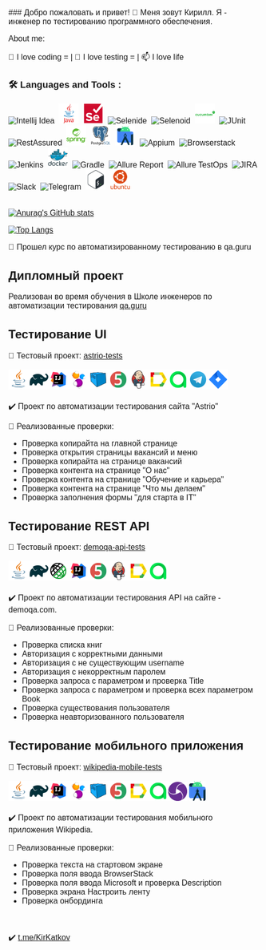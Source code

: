 <div style="font: 12pt sans-serif;">### Добро пожаловать и привет! 👋
Меня зовут Кирилл. Я - инженер по тестированию программного обеспечения.</br>

<!--
**kirill-katkov/kirill-katkov** is a ✨ _special_ ✨ repository because its `README.md` (this file) appears on your GitHub profile.

Here are some ideas to get you started:

- 🔭 I’m currently working on ...
- 🌱 I’m currently learning ...
- 👯 I’m looking to collaborate on ...
- 🤔 I’m looking for help with ...
- 💬 Ask me about ...
- 📫 How to reach me: ...
- 😄 Pronouns: ...
- ⚡ Fun fact: ...
-->

About me:

💼 I love coding = | 🌱 I love testing = | 📫 I love life

### :hammer_and_wrench: Languages and Tools :
<div>
  <img src="https://starchenkov.pro/qa-guru/img/skills/Intelij_IDEA.svg" title="Intellij Idea" alt="Intellij Idea" width="40" height="40"/>&nbsp;
  <img src="https://github.com/devicons/devicon/blob/master/icons/java/java-original-wordmark.svg" title="Java" alt="Java" width="40" height="40"/>&nbsp;
  <img src="https://github.com/devicons/devicon/blob/master/icons/selenium/selenium-original.svg" title="Selenium" alt="Selenium" width="40" height="40"/>&nbsp;
  <img src="https://starchenkov.pro/qa-guru/img/skills/Selenide.svg" title="Selenide" alt="Selenide" width="40" height="40"/>&nbsp;
  <img src="https://starchenkov.pro/qa-guru/img/skills/Selenoid.svg" title="Selenoid" alt="Selenoid" width="40" height="40"/>&nbsp;
  <img src="https://github.com/devicons/devicon/blob/master/icons/cucumber/cucumber-plain-wordmark.svg" title="Cucumber" alt="Cucumber" width="40" height="40"/>&nbsp;
  <img src="https://starchenkov.pro/qa-guru/img/skills/JUnit5.svg" title="JUnit" alt="JUnit" width="40" height="40"/>&nbsp;
  <img src="https://starchenkov.pro/qa-guru/img/skills/Rest-Assured.svg" title="RestAssured" alt="RestAssured" width="40" height="40"/>&nbsp;
  <img src="https://github.com/devicons/devicon/blob/master/icons/spring/spring-original-wordmark.svg" title="Spring" alt="Spring" width="40" height="40"/>&nbsp; 
  <img src="https://github.com/devicons/devicon/blob/master/icons/postgresql/postgresql-original-wordmark.svg" title="Postgres" alt="Postgres" width="40" height="40"/>&nbsp; 
  <img src="https://github.com/devicons/devicon/blob/master/icons/androidstudio/androidstudio-original.svg" title="Android Studio"  alt="Android Studio" width="40" height="40"/>&nbsp;
  <img src="https://starchenkov.pro/qa-guru/img/skills/Appium.svg" title="Appium"  alt="Appium" width="40" height="40"/>&nbsp;
  <img src="https://starchenkov.pro/qa-guru/img/skills/Browserstack.svg" title="Browserstack" alt="Browserstack" width="40" height="40"/>&nbsp;
  <img src="https://starchenkov.pro/qa-guru/img/skills/Jenkins.svg" title="Jenkins" alt="Jenkins" width="40" height="40"/>&nbsp;
  <img src="https://github.com/devicons/devicon/blob/master/icons/docker/docker-original-wordmark.svg" title="Docker" alt="Docker " width="40" height="40"/>&nbsp;
  <img src="https://starchenkov.pro/qa-guru/img/skills/Gradle.svg" title="Gradle" alt="Gradle" width="40" height="40"/>&nbsp;
  <img src="https://starchenkov.pro/qa-guru/img/skills/Allure_Report.svg" title="Allure Report" alt="Allure Report" width="40" height="40"/>&nbsp;
  <img src="https://starchenkov.pro/qa-guru/img/skills/Allure_EE.svg" title="Allure TestOps" alt="Allure TestOps" width="40" height="40"/>&nbsp;
  <img src="https://starchenkov.pro/qa-guru/img/skills/Jira.svg" title="JIRA" alt="JIRA" width="40" height="40"/>&nbsp;
  <img src="https://starchenkov.pro/qa-guru/img/skills/Slack.svg" title="Slack" alt="Slack" width="40" height="40"/>&nbsp;
  <img src="https://starchenkov.pro/qa-guru/img/skills/Telegram.svg" title="Telegram" alt="Telegram" width="40" height="40"/>&nbsp;
  <img src="https://github.com/devicons/devicon/blob/master/icons/bash/bash-original.svg" title="bash" alt="bash" width="40" height="40"/>&nbsp;
  <img src="https://github.com/devicons/devicon/blob/master/icons/ubuntu/ubuntu-plain-wordmark.svg" title="ubuntu" alt="ubuntu" width="40" height="40"/>&nbsp;
</div>
<br>

[![Anurag's GitHub stats](https://github-readme-stats.vercel.app/api?username=kirill-katkov&show_icons=true&theme=radical)](https://github.com/kirill-katkov/github-readme-stats)

[![Top Langs](https://github-readme-stats.vercel.app/api/top-langs/?username=kirill-katkov)](https://github.com/kirill-katkov/github-readme-stats)


🌱 Прошел курс по автоматизированному тестированию в qa.guru
## Дипломный проект
Реализован во время обучения в Школе инженеров по автоматизации тестирования <a target="_blank" href="https://qa.guru">qa.guru</a>
## Тестирование UI
:link: Тестовый проект: <a target="_blank" href="https://github.com/kirill-katkov/Katkov_Astrio">astrio-tests</a></br></br>
![This is an image](/icons/Java.png)![This is an image](/icons/Gradle.png)![This is an image](/icons/Intelij_IDEA.png)![This is an image](/icons/Selenide.png)![This is an image](/icons/Selenoid.png)![This is an image](/icons/JUnit5.png)![This is an image](/icons/Jenkins.png)![This is an image](/icons/Allure_Report.png)![This is an image](/icons/AllureTestOps.png)![This is an image](/icons/Telegram.png)![This is an image](/icons/Jira.png)</br></br>
:heavy_check_mark: Проект по автоматизации тестирования сайта "Аstrio"

:triangular_flag_on_post: Реализованные проверки:

- Проверка копирайта на главной странице
- Проверка открытия страницы вакансий и меню
- Проверка копирайта на странице вакансий
- Проверка контента на странице "О нас"
- Проверка контента на странице "Обучение и карьера"
- Проверка контента на странице "Что мы делаем"
- Проверка заполнения формы "для старта в IT"


## Тестирование REST API
:link: Тестовый проект: <a target="_blank" href="https://github.com/kirill-katkov/demoqa_api_katkov_tests">demoqa-api-tests</a></br></br>
![This is an image](/icons/Java.png)![This is an image](/icons/Gradle.png)![This is an image](/icons/Rest-Assured.png)![This is an image](/icons/Intelij_IDEA.png)![This is an image](/icons/JUnit5.png)![This is an image](/icons/Jenkins.png)![This is an image](/icons/Allure_Report.png)![This is an image](/icons/AllureTestOps.png)</br></br>
:heavy_check_mark: Проект по автоматизации тестирования API на сайте - demoqa.com.</br></br>
:triangular_flag_on_post: Реализованные проверки:

- Проверка списка книг
- Авторизация с корректными данными
- Авторизация с не существующим username
- Авторизация с некорректным паролем
- Проверка запроса с параметром и проверка Title
- Проверка запроса с параметром и проверка всех параметром Book
- Проверка существования пользователя
- Проверка неавторизованного пользователя


## Тестирование мобильного приложения
:link: Тестовый проект: <a target="_blank" href="https://github.com/kirill-katkov/wikipedia_mobile_katkov_tests">wikipedia-mobile-tests</a></br></br>
![This is an image](/icons/Java.png)![This is an image](/icons/Gradle.png)![This is an image](/icons/Intelij_IDEA.png)![This is an image](/icons/Selenide.png)![This is an image](/icons/Selenoid.png)![This is an image](/icons/JUnit5.png)![This is an image](/icons/Allure_Report.png)![This is an image](/icons/AllureTestOps.png)![This is an image](/icons/appium.png) ![This is an image](/icons/androidstudio.png)</br></br>
:heavy_check_mark: Проект по автоматизации тестирования мобильного приложения Wikipedia.</br></br>
:triangular_flag_on_post: Реализованные проверки:

- Проверка текста на стартовом экране
- Проверка поля ввода BrowserStack
- Проверка поля ввода Microsoft и проверка Description
- Проверка экрана Настроить ленту
- Проверка онбординга

</br></br>
:heavy_check_mark: <a target="_blank" href="https://t.me/KirKatkov">t.me/KirKatkov</a>

</div>